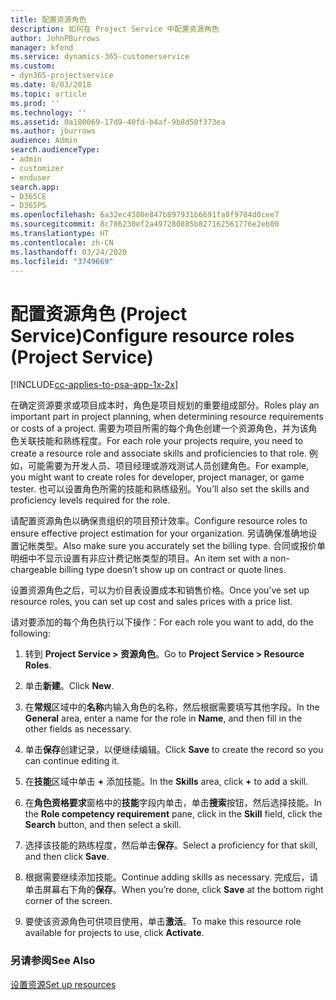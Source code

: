 ```yaml
---
title: 配置资源角色
description: 如何在 Project Service 中配置资源角色
author: JohnPBurrows
manager: kfend
ms.service: dynamics-365-customerservice
ms.custom:
- dyn365-projectservice
ms.date: 8/03/2018
ms.topic: article
ms.prod: ''
ms.technology: ''
ms.assetid: 0a180069-17d9-40fd-b4af-9b8d50f373ea
ms.author: jburrows
audience: Admin
search.audienceType:
- admin
- customizer
- enduser
search.app:
- D365CE
- D365PS
ms.openlocfilehash: 6a32ec4380e847b897931b6691fa8f9784d0cee7
ms.sourcegitcommit: 8c786230ef2a497280885b827162561776e2eb00
ms.translationtype: HT
ms.contentlocale: zh-CN
ms.lasthandoff: 03/24/2020
ms.locfileid: "3749669"
---
```

# <a name="configure-resource-roles-project-service"></a><span data-ttu-id="f75f4-103">配置资源角色 (Project Service)</span><span class="sxs-lookup"><span data-stu-id="f75f4-103">Configure resource roles (Project Service)</span></span>

[!INCLUDE[cc-applies-to-psa-app-1x-2x](../includes/cc-applies-to-psa-app-1x-2x.md)]

<span data-ttu-id="f75f4-104">在确定资源要求或项目成本时，角色是项目规划的重要组成部分。</span><span class="sxs-lookup"><span data-stu-id="f75f4-104">Roles play an important part in project planning, when determining resource requirements or costs of a project.</span></span> <span data-ttu-id="f75f4-105">需要为项目所需的每个角色创建一个资源角色，并为该角色关联技能和熟练程度。</span><span class="sxs-lookup"><span data-stu-id="f75f4-105">For each role your projects require, you need to create a resource role and associate skills and proficiencies to that role.</span></span> <span data-ttu-id="f75f4-106">例如，可能需要为开发人员、项目经理或游戏测试人员创建角色。</span><span class="sxs-lookup"><span data-stu-id="f75f4-106">For example, you might want to create roles for developer, project manager, or game tester.</span></span> <span data-ttu-id="f75f4-107">也可以设置角色所需的技能和熟练级别。</span><span class="sxs-lookup"><span data-stu-id="f75f4-107">You’ll also set the skills and proficiency levels required for the role.</span></span>  
  
 <span data-ttu-id="f75f4-108">请配置资源角色以确保贵组织的项目预计效率。</span><span class="sxs-lookup"><span data-stu-id="f75f4-108">Configure resource roles to ensure effective project estimation for your organization.</span></span>  <span data-ttu-id="f75f4-109">另请确保准确地设置记帐类型。</span><span class="sxs-lookup"><span data-stu-id="f75f4-109">Also make sure you accurately set the billing type.</span></span> <span data-ttu-id="f75f4-110">合同或报价单明细中不显示设置有非应计费记帐类型的项目。</span><span class="sxs-lookup"><span data-stu-id="f75f4-110">An item set with a non-chargeable billing type doesn’t show up on contract or quote lines.</span></span>  
  
 <span data-ttu-id="f75f4-111">设置资源角色之后，可以为价目表设置成本和销售价格。</span><span class="sxs-lookup"><span data-stu-id="f75f4-111">Once you’ve set up resource roles, you can set up cost and sales prices with a price list.</span></span>  
  
 <span data-ttu-id="f75f4-112">请对要添加的每个角色执行以下操作：</span><span class="sxs-lookup"><span data-stu-id="f75f4-112">For each role you want to add, do the following:</span></span>  
  
1.  <span data-ttu-id="f75f4-113">转到 **Project Service > 资源角色**。</span><span class="sxs-lookup"><span data-stu-id="f75f4-113">Go to **Project Service > Resource Roles**.</span></span>  
  
2.  <span data-ttu-id="f75f4-114">单击**新建**。</span><span class="sxs-lookup"><span data-stu-id="f75f4-114">Click **New**.</span></span>  
  
3.  <span data-ttu-id="f75f4-115">在**常规**区域中的**名称**内输入角色的名称，然后根据需要填写其他字段。</span><span class="sxs-lookup"><span data-stu-id="f75f4-115">In the **General** area, enter a name for the role in **Name**, and then fill in the other fields as necessary.</span></span>  
  
4.  <span data-ttu-id="f75f4-116">单击**保存**创建记录，以便继续编辑。</span><span class="sxs-lookup"><span data-stu-id="f75f4-116">Click **Save** to create the record so you can continue editing it.</span></span>  
  
5.  <span data-ttu-id="f75f4-117">在**技能**区域中单击 **+** 添加技能。</span><span class="sxs-lookup"><span data-stu-id="f75f4-117">In the **Skills** area, click **+** to add a skill.</span></span>  
  
6.  <span data-ttu-id="f75f4-118">在**角色资格要求**窗格中的**技能**字段内单击，单击**搜索**按钮，然后选择技能。</span><span class="sxs-lookup"><span data-stu-id="f75f4-118">In the **Role competency requirement** pane, click in the **Skill** field, click the **Search** button, and then select a skill.</span></span>  
  
7.  <span data-ttu-id="f75f4-119">选择该技能的熟练程度，然后单击**保存**。</span><span class="sxs-lookup"><span data-stu-id="f75f4-119">Select a proficiency for that skill, and then click **Save**.</span></span>  
  
8.  <span data-ttu-id="f75f4-120">根据需要继续添加技能。</span><span class="sxs-lookup"><span data-stu-id="f75f4-120">Continue adding skills as necessary.</span></span> <span data-ttu-id="f75f4-121">完成后，请单击屏幕右下角的**保存**。</span><span class="sxs-lookup"><span data-stu-id="f75f4-121">When you’re done, click **Save** at the bottom right corner of the screen.</span></span>  
  
9. <span data-ttu-id="f75f4-122">要使该资源角色可供项目使用，单击**激活**。</span><span class="sxs-lookup"><span data-stu-id="f75f4-122">To make this resource role available for projects to use, click **Activate**.</span></span>  
  
### <a name="see-also"></a><span data-ttu-id="f75f4-123">另请参阅</span><span class="sxs-lookup"><span data-stu-id="f75f4-123">See Also</span></span>  
 [<span data-ttu-id="f75f4-124">设置资源</span><span class="sxs-lookup"><span data-stu-id="f75f4-124">Set up resources</span></span>](../project-service/set-up-resources.md)
